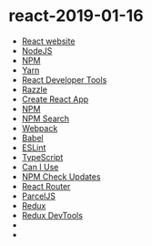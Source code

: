 # react-2019-01-16

* [React website](https://reactjs.org/)
* [NodeJS](https://nodejs.org/en/)
* [NPM](https://npms.io/)
* [Yarn](https://yarnpkg.com/en/)
* [React Developer Tools](https://chrome.google.com/webstore/detail/react-developer-tools/fmkadmapgofadopljbjfkapdkoienihi?hl=en-US&utm_source=chrome-ntp-launcher)
* [Razzle](https://github.com/jaredpalmer/razzle)
* [Create React App](https://facebook.github.io/create-react-app/)
* [NPM](https://www.npmjs.com/)
* [NPM Search](https://npms.io/)
* [Webpack](https://webpack.js.org/)
* [Babel](https://babeljs.io/)
* [ESLint](https://eslint.org/)
* [TypeScript](http://www.typescriptlang.org/)
* [Can I Use](https://caniuse.com/)
* [NPM Check Updates](https://github.com/tjunnone/npm-check-updates)
* [React Router](https://reacttraining.com/react-router/)
* [ParcelJS](https://parceljs.org/)
* [Redux](https://redux.js.org/)
* [Redux DevTools](https://chrome.google.com/webstore/detail/redux-devtools/lmhkpmbekcpmknklioeibfkpmmfibljd?hl=en-US)
* []()
* []()
